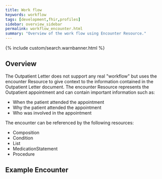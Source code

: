 ```yaml
---
title: Work flow
keywords: workflow
tags: [development,fhir,profiles]
sidebar: overview_sidebar
permalink: workflow_encounter.html
summary: "Overview of the work flow using Encounter Resource."
---
```


{% include custom/search.warnbanner.html %}

## Overview ##

The Outpatient Letter does not support any real "workflow" but uses the encounter Resource to give context to the information contained in the Outpatient Letter document. The encounter Resource represents the Outpatient appointment and can contain important information such as:
 
- When the patient attended the appointment
- Why the patient attended the appointment
- Who was involved in the appointment

The encounter can be referenced by the following resources:

- Composition
- Condition 
- List
- MedicationStatement
- Procedure

## Example Encounter ##

<script src="https://gist.github.com/IOPS-DEV/66bff9022f16f8341ec1f7b77391ac23.js"></script>




